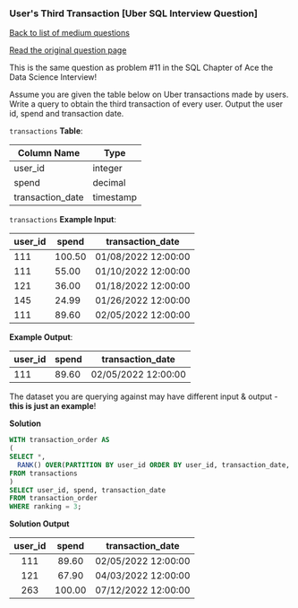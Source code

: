 ### User's Third Transaction [Uber SQL Interview Question]

[Back to list of medium questions](../README.md)

<a href="https://datalemur.com/questions/sql-third-transaction">Read the original question page</a>

This is the same question as problem #11 in the SQL Chapter of Ace the Data Science Interview!

Assume you are given the table below on Uber transactions made by users. Write a query to obtain the third transaction of every user. Output the user id, spend and transaction date.

`transactions` **Table**:

| **Column Name**  | **Type**  |
|------------------|-----------|
| user_id          | integer   |
| spend            | decimal   |
| transaction_date | timestamp |

`transactions` **Example Input**:

| **user_id** | **spend** | **transaction_date** |
|-------------|-----------|----------------------|
| 111         | 100.50    | 01/08/2022 12:00:00  |
| 111         | 55.00     | 01/10/2022 12:00:00  |
| 121         | 36.00     | 01/18/2022 12:00:00  |
| 145         | 24.99     | 01/26/2022 12:00:00  |
| 111         | 89.60     | 02/05/2022 12:00:00  |

**Example Output**:

| **user_id** | **spend** | **transaction_date** |
|-------------|-----------|----------------------|
| 111         | 89.60     | 02/05/2022 12:00:00  |

The dataset you are querying against may have different input & output - **this is just an example**!

**Solution**

```sql
WITH transaction_order AS
(
SELECT *, 
  RANK() OVER(PARTITION BY user_id ORDER BY user_id, transaction_date, spend DESC) AS ranking
FROM transactions
)
SELECT user_id, spend, transaction_date
FROM transaction_order
WHERE ranking = 3;
```


**Solution Output**


| **user_id** | **spend** | **transaction_date** |
|:-----------:|:---------:|:--------------------:|
| 111         | 89.60     | 02/05/2022 12:00:00  |
| 121         | 67.90     | 04/03/2022 12:00:00  |
| 263         | 100.00    | 07/12/2022 12:00:00  |
